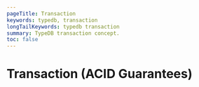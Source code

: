 ```yaml
---
pageTitle: Transaction
keywords: typedb, transaction
longTailKeywords: typedb transaction
summary: TypeDB transaction concept.
toc: false
---
```


<!--- 
Define ACID and describe each section (can be obtained from previous docs). Write transactions can fail their commit with isolation violation errors that means users should re-try. Can be opened with transaction-wide options (also inherits session options).
-->

# Transaction (ACID Guarantees)

